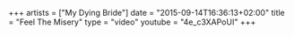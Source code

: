 +++
artists = ["My Dying Bride"]
date = "2015-09-14T16:36:13+02:00"
title = "Feel The Misery"
type = "video"
youtube = "4e_c3XAPoUI"
+++

